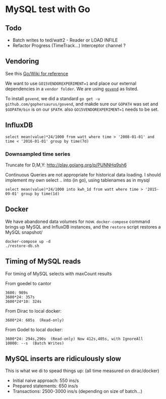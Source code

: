 # MySQL test with Go

## Todo

- Batch writes to ted/watt2 - Reader or LOAD INFILE
- Refactor Progress (TimeTrack...) Interceptor channel ?

## Vendoring
See this [Go/Wiki for reference](https://github.com/golang/go/wiki/PackageManagementTools)

We want to use `GO15VENDOREXPERIMENT=1` and place our external dependencies in a `vendor folder`.
We are using [`govend`](https://github.com/gophersaurus/govend) as listed.

To install `govend`, we did a standard `go get -u github.com/gophersaurus/govend`, and makde sure our `GOPATH` was set and `$GOPATH/bin` is on our `$PATH`. also `GO15VENDOREXPERIMENT=1` needs to be set.

## InfluxDB

	select mean(value)*24/1000 from watt where time > '2008-01-01' and time < '2016-01-01' group by time(7d)

### Downsampled time series

Truncate for D,M,Y: http://play.golang.org/p/PUNNHq9sh6

Continuous Queries are not appropriate for historical data loading.
I should implement my own select .. into (in go), using tablenames as in mysql

	select mean(value)*24/1000 into kwh_1d from watt where time > '2015-09-01' group by time(1d)

## Docker
We have abandoned data volumes for now.
`docker-compose` command brings up MySQL and InfluxDB instances, and the `restore` script restores a MySQL snapshot/

	docker-compose up -d
	./restore-db.sh

## Timing of MySQL reads
For timing of MySQL selects with maxCount results

From goedel to cantor

	3600: 989s
	3600*24: 357s
	3600*24*10: 324s

From Dirac to local docker:

    3600*24: 605s  (Read-only)

From Godel to local docker:

    3600*24: 294s,290s  (Read-only) Now 412s,405s, with IgnoreAll
	10000: --s  (Batch Writes)



## MySQL inserts are ridiculously slow
This is what we di to spead things up:
(all time measured on dirac/docker)

- Initial naive approach: 550 ins/s
- Prepared statements: 650 ins/s
- Transactions: 2500-3000 ins/s (depending on size of batch...)


